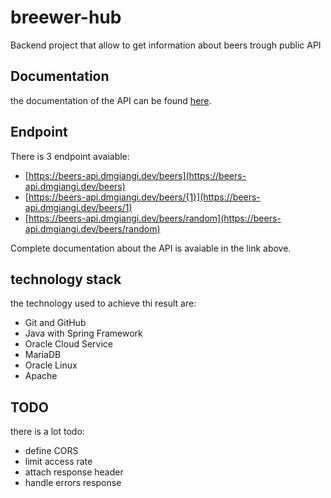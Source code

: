 # breewer-hub
Backend project that allow to get information about beers trough public API

## Documentation
the documentation of the API can be found [here](https://dmgiangi.github.io/brewer-hub/).

## Endpoint
There is 3 endpoint avaiable:
- [https://beers-api.dmgiangi.dev/beers](https://beers-api.dmgiangi.dev/beers)
- [https://beers-api.dmgiangi.dev/beers/{1}](https://beers-api.dmgiangi.dev/beers/1)
- [https://beers-api.dmgiangi.dev/beers/random](https://beers-api.dmgiangi.dev/beers/random)

Complete documentation about the API is avaiable in the link above.

## technology stack
the technology used to achieve thi result are:
- Git and GitHub
- Java with Spring Framework
- Oracle Cloud Service
- MariaDB
- Oracle Linux
- Apache

## TODO
there is a lot todo:
- define CORS
- limit access rate
- attach response header
- handle errors response
